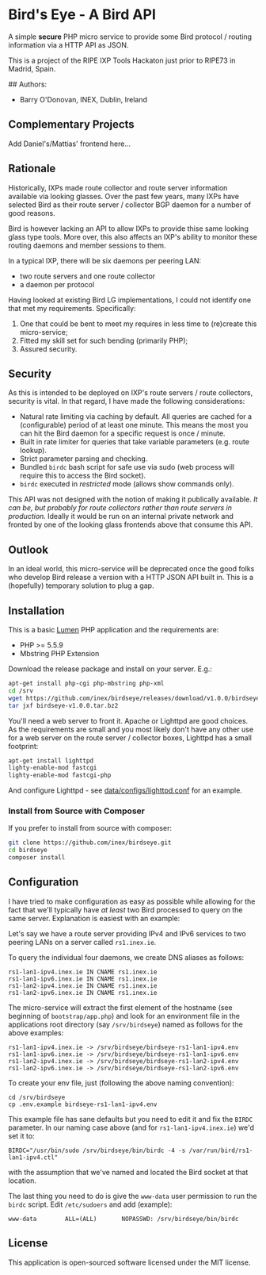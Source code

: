 # Bird's Eye - A Bird API

A simple **secure** PHP micro service to provide some Bird protocol / routing information via a HTTP API as JSON.

This is a project of the RIPE IXP Tools Hackaton just prior to RIPE73 in Madrid, Spain.

## Authors:

 * Barry O'Donovan, INEX, Dublin, Ireland

## Complementary Projects

Add Daniel's/Mattias' frontend here...

## Rationale

Historically, IXPs made route collector and route server information available via looking glasses. Over the past few years, many IXPs have selected Bird as their route server / collector BGP daemon for a number of good reasons.

Bird is however lacking an API to allow IXPs to provide thise same looking glass type tools. More over, this also affects an IXP's ability to monitor these routing daemons and member sessions to them.

In a typical IXP, there will be six daemons per peering LAN:

 * two route servers and one route collector
 * a daemon per protocol

Having looked at existing Bird LG implementations, I could not identify one that met my requirements. Specifically:

1. One that could be bent to meet my requires in less time to (re)create this micro-service;
2. Fitted my skill set for such bending (primarily PHP);
3. Assured security.

## Security

As this is intended to be deployed on IXP's route servers / route collectors, security is vital. In that regard, I have made the following considerations:

* Natural rate limiting via caching by default. All queries are cached for a (configurable) period of at least one minute. This means the most you can hit the Bird daemon for a specific request is once / minute.
* Built in rate limiter for queries that take variable parameters (e.g. route lookup).
* Strict parameter parsing and checking.
* Bundled `birdc` bash script for safe use via sudo (web process will require this to access the Bird socket).
* `birdc` executed in *restricted* mode (allows show commands only).

This API was not designed with the notion of making it publically available. *It can be, but probably for route collectors rather than route servers in production.* Ideally it would be run on an internal private network and fronted by one of the looking glass frontends above that consume this API.

## Outlook

In an ideal world, this micro-service will be deprecated once the good folks who develop Bird release a version with a HTTP JSON API built in. This is a (hopefully) temporary solution to plug a gap.

## Installation

This is a basic [Lumen](https://lumen.laravel.com/) PHP application and the requirements are:

* PHP >= 5.5.9
* Mbstring PHP Extension

Download the release package and install on your server. E.g.:

```sh
apt-get install php-cgi php-mbstring php-xml
cd /srv
wget https://github.com/inex/birdseye/releases/download/v1.0.0/birdseye-v1.0.0.tar.bz2
tar jxf birdseye-v1.0.0.tar.bz2
```

You'll need a web server to front it. Apache or Lighttpd are good choices. As the requirements are small and you most likely don't have any other use for a web server on the route server / collector boxes, Lighttpd has a small footprint:

```sh
apt-get install lighttpd
lighty-enable-mod fastcgi
lighty-enable-mod fastcgi-php
```

And configure Lighttpd - see [data/configs/lighttpd.conf](https://github.com/inex/birdseye/blob/v1.0.0/data/configs/lighttpd.conf) for an example.

### Install from Source with Composer

If you prefer to install from source with composer:

```sh
git clone https://github.com/inex/birdseye.git
cd birdseye
composer install
```

## Configuration

I have tried to make configuration as easy as possible while allowing for the fact that we'll typically have *at least* two Bird processed to query on the same server. Explanation is easiest with an example:

Let's say we have a route server providing IPv4 and IPv6 services to two peering LANs on a server called `rs1.inex.ie`.

To query the individual four daemons, we create DNS aliases as follows:

```
rs1-lan1-ipv4.inex.ie IN CNAME rs1.inex.ie
rs1-lan1-ipv6.inex.ie IN CNAME rs1.inex.ie
rs1-lan2-ipv4.inex.ie IN CNAME rs1.inex.ie
rs1-lan2-ipv6.inex.ie IN CNAME rs1.inex.ie
```

The micro-service will extract the first element of the hostname (see beginning of `bootstrap/app.php`) and look for an environment file in the applications root directory (say `/srv/birdseye`) named as follows for the above examples:

```
rs1-lan1-ipv4.inex.ie -> /srv/birdseye/birdseye-rs1-lan1-ipv4.env
rs1-lan1-ipv6.inex.ie -> /srv/birdseye/birdseye-rs1-lan1-ipv6.env
rs1-lan2-ipv4.inex.ie -> /srv/birdseye/birdseye-rs1-lan2-ipv4.env
rs1-lan2-ipv6.inex.ie -> /srv/birdseye/birdseye-rs1-lan2-ipv6.env
```

To create your env file, just (following the above naming convention):

```
cd /srv/birdseye
cp .env.example birdseye-rs1-lan1-ipv4.env
```

This example file has sane defaults but you need to edit it and fix the `BIRDC` parameter. In our naming case above (and for `rs1-lan1-ipv4.inex.ie`) we'd set it to:

```
BIRDC="/usr/bin/sudo /srv/birdseye/bin/birdc -4 -s /var/run/bird/rs1-lan1-ipv4.ctl"
```

with the assumption that we've named and located the Bird socket at that location.

The last thing you need to do is give the `www-data` user permission to run the `birdc` script. Edit `/etc/sudoers` and add (example):

```
www-data        ALL=(ALL)       NOPASSWD: /srv/birdseye/bin/birdc
```


## License

This application is open-sourced software licensed under the MIT license.
